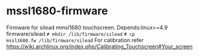 # mssl1680-firmware
Firmware for silead mmsl1680 touchscreen.
Depends:linux>=4.9
firmware/silead
<code># mkdir /lib/firmware/silead</code>
<code># cp mssl1680.fw /lib/firmware/silead</code>
For calibration refer
<url>https://wiki.archlinux.org/index.php/Calibrating_Touchscreen#Your_screen</url>